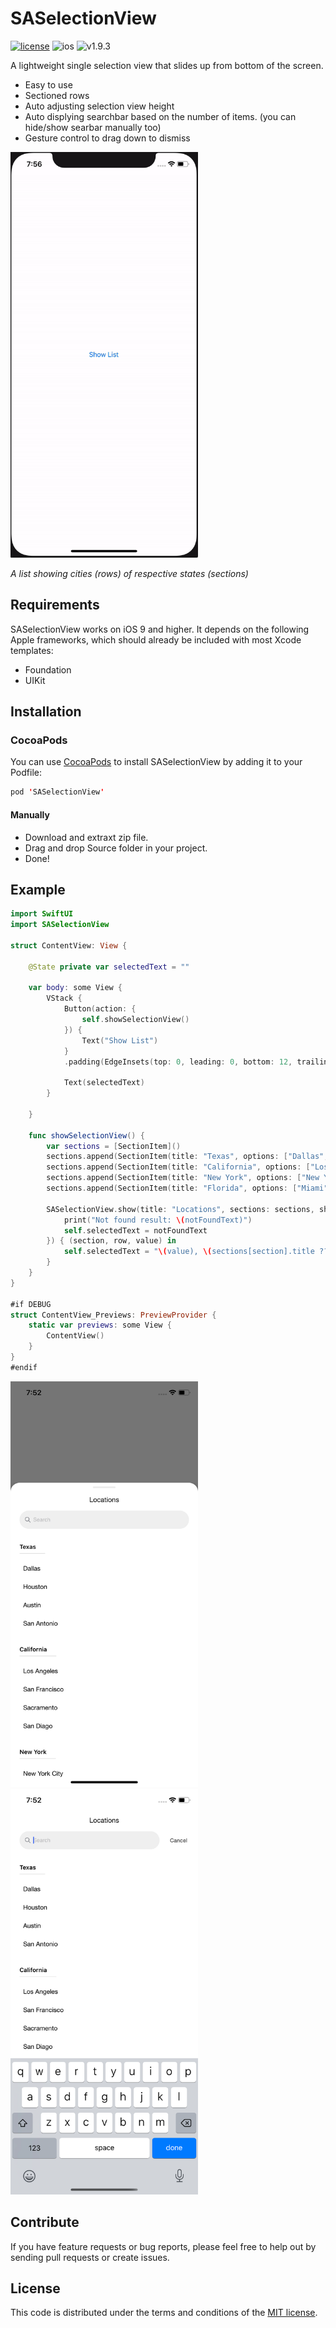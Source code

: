 # SASelectionView

[![license](https://img.shields.io/github/license/DAVFoundation/captain-n3m0.svg?style=flat-square)](https://github.com/DAVFoundation/captain-n3m0/blob/master/LICENSE)
![ios](https://camo.githubusercontent.com/8bf40d4e956c67581e5d6d68ea19480e1baf9763/68747470733a2f2f636f636f61706f642d6261646765732e6865726f6b756170702e636f6d2f702f53656c656374696f6e56696577436f6e74726f6c6c65722f62616467652e706e67) ![v1.9.3](https://camo.githubusercontent.com/5174a2a03f8ef273795d61da8cc0c9910b7cf754/68747470733a2f2f636f636f61706f642d6261646765732e6865726f6b756170702e636f6d2f762f53656c656374696f6e56696577436f6e74726f6c6c65722f62616467652e706e67)


A lightweight single selection view that slides up from bottom of the screen. 
* Easy to use
* Sectioned rows
* Auto adjusting selection view height
* Auto displying searchbar based on the number of items. (you can hide/show searbar manually too)
* Gesture control to drag down to dismiss

<img src="https://github.com/srujanadicharla/SASelectionView/blob/master/Images/saselectionview.gif" width="300" height="649">

*A list showing cities (rows) of respective states (sections)*

## [](https://github.com/srujanadicharla/SASelectionView#requirements) Requirements

SASelectionView works on iOS 9 and higher. It depends on the following Apple frameworks, which should already be included with most Xcode templates:

* Foundation
* UIKit

## [](https://github.com/srujanadicharla/SASelectionView#installation) Installation

### CocoaPods 
You can use [CocoaPods](https://guides.cocoapods.org/using/getting-started.html) to install SASelectionView by adding it to your Podfile:

```swift
pod 'SASelectionView'
```

#### Manually
* Download and extraxt zip file.
* Drag and drop Source folder in your project.
* Done!

## [](https://github.com/srujanadicharla/SASelectionView#example) Example
```swift
import SwiftUI
import SASelectionView

struct ContentView: View {
    
    @State private var selectedText = ""
    
    var body: some View {
        VStack {
            Button(action: {
                self.showSelectionView()
            }) {
                Text("Show List")
            }
            .padding(EdgeInsets(top: 0, leading: 0, bottom: 12, trailing: 0))
            
            Text(selectedText)
        }
        
    }
    
    func showSelectionView() {
        var sections = [SectionItem]()
        sections.append(SectionItem(title: "Texas", options: ["Dallas", "Houston", "Austin", "San Antonio"]))
        sections.append(SectionItem(title: "California", options: ["Los Angeles", "San Francisco", "Sacramento", "San Diago"]))
        sections.append(SectionItem(title: "New York", options: ["New York City", "Albany", "Buffalo"]))
        sections.append(SectionItem(title: "Florida", options: ["Miami", "Orlando", "Jacksonville", "Key West"], disabledIndices: [3:[1,3]]))

        SASelectionView.show(title: "Locations", sections: sections, showSearchBar: true, emptySearchRowTitle: "Item not found. Add this ...", emptyRowHandler: { (notFoundText) in
            print("Not found result: \(notFoundText)")
            self.selectedText = notFoundText
        }) { (section, row, value) in
            self.selectedText = "\(value), \(sections[section].title ?? "")"
        }
    }
}

#if DEBUG
struct ContentView_Previews: PreviewProvider {
    static var previews: some View {
        ContentView()
    }
}
#endif
```

<img src="https://github.com/srujanadicharla/SASelectionView/blob/master/Images/screenshot1.png" width="300" height="649"><img src="https://github.com/srujanadicharla/SASelectionView/blob/master/Images/screenshot2.png" width="300" height="649">

## [](https://github.com/srujanadicharla/SASelectionView#contribute) Contribute
If you have feature requests or bug reports, please feel free to help out by sending pull requests or create issues.

## [](https://github.com/srujanadicharla/SASelectionView#license) License
This code is distributed under the terms and conditions of the [MIT license](https://github.com/srujanadicharla/SelectionView/blob/master/LICENSE).
